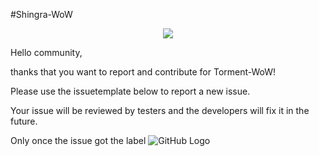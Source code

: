 #Shingra-WoW
<p align="center">
  <img src="http://i.imgur.com/eVJM860.jpg">
</p>

Hello community, 

thanks that you want to report and contribute for Torment-WoW!

Please use the issuetemplate below to report a new issue.

Your issue will be reviewed by testers and the developers will fix it in the future.

Only once the issue got the label ![GitHub Logo](http://i.imgur.com/TQviwND.png)
